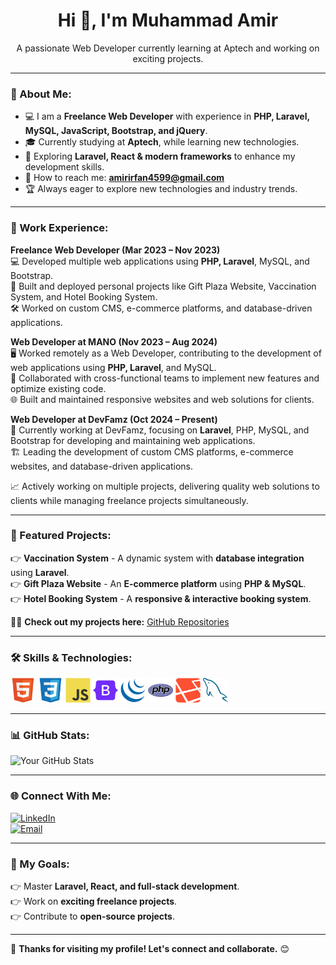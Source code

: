 <h1 align="center"> Hi 👋, I'm Muhammad Amir </h1>

<p align="center">
A passionate Web Developer currently learning at Aptech and working on exciting projects.
</p>

---

### 🚀 About Me:
- 💻 I am a **Freelance Web Developer** with experience in **PHP, Laravel, MySQL, JavaScript, Bootstrap, and jQuery**.
- 🎓 Currently studying at **Aptech**, while learning new technologies.
- 🌱 Exploring **Laravel, React & modern frameworks** to enhance my development skills.
- 📧 How to reach me: **amirirfan4599@gmail.com**
- 🏆 Always eager to explore new technologies and industry trends.

---

### 🎼 Work Experience:
**Freelance Web Developer (Mar 2023 – Nov 2023)**  
💻 Developed multiple web applications using **PHP, Laravel**, MySQL, and Bootstrap.  
🚀 Built and deployed personal projects like Gift Plaza Website, Vaccination System, and Hotel Booking System.  
🛠️ Worked on custom CMS, e-commerce platforms, and database-driven applications.  

**Web Developer at MANO (Nov 2023 – Aug 2024)**  
🖥️ Worked remotely as a Web Developer, contributing to the development of web applications using **PHP, Laravel**, and MySQL.  
🤝 Collaborated with cross-functional teams to implement new features and optimize existing code.  
🌐 Built and maintained responsive websites and web solutions for clients.  

**Web Developer at DevFamz (Oct 2024 – Present)**  
🔧 Currently working at DevFamz, focusing on **Laravel**, PHP, MySQL, and Bootstrap for developing and maintaining web applications.  
🏗️ Leading the development of custom CMS platforms, e-commerce websites, and database-driven applications.  

📈 Actively working on multiple projects, delivering quality web solutions to clients while managing freelance projects simultaneously.

---

### 🌟 Featured Projects:
👉 **Vaccination System** - A dynamic system with **database integration** using **Laravel**.  
👉 **Gift Plaza Website** - An **E-commerce platform** using **PHP & MySQL**.  
👉 **Hotel Booking System** - A **responsive & interactive booking system**.  

👨‍💻 **Check out my projects here:** [GitHub Repositories](https://github.com/dev-muhammad-amir)

---

### 🛠️ Skills & Technologies:
<p align="left">
  <img src="https://raw.githubusercontent.com/devicons/devicon/master/icons/html5/html5-original.svg" alt="html5" width="40" height="40"/>
  <img src="https://raw.githubusercontent.com/devicons/devicon/master/icons/css3/css3-original.svg" alt="css3" width="40" height="40"/>
  <img src="https://raw.githubusercontent.com/devicons/devicon/master/icons/javascript/javascript-original.svg" alt="javascript" width="40" height="40"/>
  <img src="https://raw.githubusercontent.com/devicons/devicon/master/icons/bootstrap/bootstrap-plain.svg" alt="bootstrap" width="40" height="40"/>
  <img src="https://raw.githubusercontent.com/devicons/devicon/master/icons/jquery/jquery-original.svg" alt="jquery" width="40" height="40"/>
  <img src="https://raw.githubusercontent.com/devicons/devicon/master/icons/php/php-original.svg" alt="php" width="40" height="40"/>
  <img src="https://raw.githubusercontent.com/devicons/devicon/master/icons/laravel/laravel-plain.svg" alt="laravel" width="40" height="40"/>
  <img src="https://raw.githubusercontent.com/devicons/devicon/master/icons/mysql/mysql-original.svg" alt="mysql" width="40" height="40"/>
</p>

---

### 📊 GitHub Stats:
![Your GitHub Stats](https://github-readme-stats.vercel.app/api?username=dev-muhammad-amir&show_icons=true&theme=tokyonight)

---

### 🌐 Connect With Me:
[![LinkedIn](https://img.shields.io/badge/LinkedIn-blue?logo=linkedin)](https://www.linkedin.com/in/amir-irfan-1569b631a/)  
[![Email](https://img.shields.io/badge/Email-red?logo=gmail)](mailto:amirirfan4599@gmail.com)

---

### 🌟 My Goals:
👉 Master **Laravel, React, and full-stack development**.  
👉 Work on **exciting freelance projects**.  
👉 Contribute to **open-source projects**.  

---

🚀 **Thanks for visiting my profile! Let's connect and collaborate.** 😊
